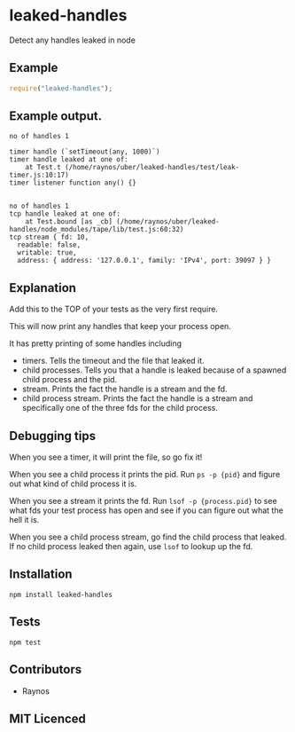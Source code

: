 # leaked-handles

<!--
    [![build status][build-png]][build]
    [![Coverage Status][cover-png]][cover]
    [![Davis Dependency status][dep-png]][dep]
-->

<!-- [![NPM][npm-png]][npm] -->

<!-- [![browser support][test-png]][test] -->

Detect any handles leaked in node

## Example

```js
require("leaked-handles");
```

## Example output.

```
no of handles 1

timer handle (`setTimeout(any, 1000)`)
timer handle leaked at one of: 
    at Test.t (/home/raynos/uber/leaked-handles/test/leak-timer.js:10:17)
timer listener function any() {}


no of handles 1
tcp handle leaked at one of: 
    at Test.bound [as _cb] (/home/raynos/uber/leaked-handles/node_modules/tape/lib/test.js:60:32)
tcp stream { fd: 10,
  readable: false,
  writable: true,
  address: { address: '127.0.0.1', family: 'IPv4', port: 39097 } }
```

## Explanation

Add this to the TOP of your tests as the very first require.

This will now print any handles that keep your process open.

It has pretty printing of some handles including

 - timers. Tells the timeout and the file that leaked it.
 - child processes. Tells you that a handle is leaked because
    of a spawned child process and the pid.
 - stream. Prints the fact the handle is a stream and the fd.
 - child process stream. Prints the fact the handle is a stream
    and specifically one of the three fds for the child process.

## Debugging tips

When you see a timer, it will print the file, so go fix it!

When you see a child process it prints the pid. Run `ps -p {pid}`
  and figure out what kind of child process it is.

When you see a stream it prints the fd. Run `lsof -p {process.pid}`
  to see what fds your test process has open and see if you can
  figure out what the hell it is.

When you see a child process stream, go find the child process
  that leaked. If no child process leaked then again, use `lsof`
  to lookup up the fd.

## Installation

`npm install leaked-handles`

## Tests

`npm test`

## Contributors

 - Raynos

## MIT Licenced

  [build-png]: https://secure.travis-ci.org/Raynos/leaked-handles.png
  [build]: https://travis-ci.org/Raynos/leaked-handles
  [cover-png]: https://coveralls.io/repos/Raynos/leaked-handles/badge.png
  [cover]: https://coveralls.io/r/Raynos/leaked-handles
  [dep-png]: https://david-dm.org/Raynos/leaked-handles.png
  [dep]: https://david-dm.org/Raynos/leaked-handles
  [test-png]: https://ci.testling.com/Raynos/leaked-handles.png
  [test]: https://ci.testling.com/Raynos/leaked-handles
  [npm-png]: https://nodei.co/npm/leaked-handles.png?stars&downloads
  [npm]: https://nodei.co/npm/leaked-handles
